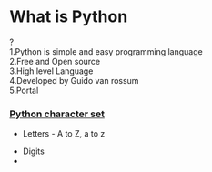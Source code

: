 <H1>What is Python</H1> ?
<br>
1.Python is simple and easy programming language 
<br>
2.Free and Open source
<br>
3.High level Language
<br>
4.Developed by Guido van rossum
<br>
5.Portal

<H3> <u>
Python character set </u>
</H3>
<ul> <li>
Letters - A to Z, a to z</li>
</ul>
<ul> <li>
Digits <li>
</ul>


